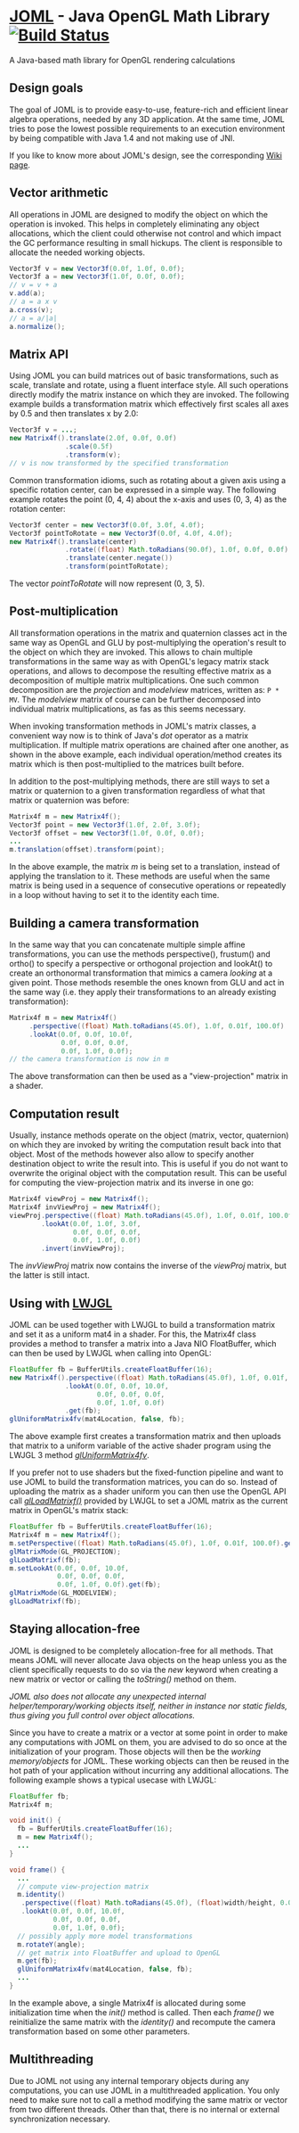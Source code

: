 # [JOML](http://joml-ci.github.io/JOML) - Java OpenGL Math Library [![Build Status](https://travis-ci.org/JOML-CI/JOML.svg?branch=mini)](https://travis-ci.org/JOML-CI/JOML)
A Java-based math library for OpenGL rendering calculations

Design goals
------------

The goal of JOML is to provide easy-to-use, feature-rich and efficient linear algebra operations, needed by any 3D application. At the same time, JOML tries to pose the lowest possible requirements to an execution environment by being compatible with Java 1.4 and not making use of JNI.

If you like to know more about JOML's design, see the corresponding [Wiki page](https://github.com/JOML-CI/JOML/wiki/Design).

Vector arithmetic
-----------------
All operations in JOML are designed to modify the object on which the operation is invoked. This helps in completely eliminating any object allocations, which the client could otherwise not control and which impact the GC performance resulting in small hickups.
The client is responsible to allocate the needed working objects.
```Java
Vector3f v = new Vector3f(0.0f, 1.0f, 0.0f);
Vector3f a = new Vector3f(1.0f, 0.0f, 0.0f);
// v = v + a
v.add(a);
// a = a x v
a.cross(v);
// a = a/|a|
a.normalize();
```

Matrix API
----------
Using JOML you can build matrices out of basic transformations, such as scale, translate and rotate, using a fluent interface style. All such operations directly modify the matrix instance on which they are invoked.
The following example builds a transformation matrix which effectively first scales all axes by 0.5
and then translates x by 2.0:
```Java
Vector3f v = ...;
new Matrix4f().translate(2.0f, 0.0f, 0.0f)
              .scale(0.5f)
              .transform(v);
// v is now transformed by the specified transformation
```

Common transformation idioms, such as rotating about a given axis using a specific rotation center, can be expressed in a simple way. The following example rotates the point (0, 4, 4) about the x-axis and uses (0, 3, 4) as the rotation center:
```Java
Vector3f center = new Vector3f(0.0f, 3.0f, 4.0f);
Vector3f pointToRotate = new Vector3f(0.0f, 4.0f, 4.0f);
new Matrix4f().translate(center)
              .rotate((float) Math.toRadians(90.0f), 1.0f, 0.0f, 0.0f)
              .translate(center.negate())
              .transform(pointToRotate);
```
The vector *pointToRotate* will now represent (0, 3, 5).

Post-multiplication
-------------------
All transformation operations in the matrix and quaternion classes act in the same way as OpenGL and GLU by post-multiplying the operation's result to the object on which they are invoked. This allows to chain multiple transformations in the same way as with OpenGL's legacy matrix stack operations, and allows to decompose the resulting effective matrix as a decomposition of multiple matrix multiplications.
One such common decomposition are the _projection_ and _modelview_ matrices, written as: `P * MV`. The _modelview_ matrix of course can be further decomposed into individual matrix multiplications, as fas as this seems necessary.

When invoking transformation methods in JOML's matrix classes, a convenient way now is to think of Java's _dot_ operator as a matrix multiplication. If multiple matrix operations are chained after one another, as shown in the above example, each individual operation/method creates its matrix which is then post-multiplied to the matrices built before.

In addition to the post-multiplying methods, there are still ways to set a matrix or quaternion to a given transformation regardless of what that matrix or quaternion was before:

```Java
Matrix4f m = new Matrix4f();
Vector3f point = new Vector3f(1.0f, 2.0f, 3.0f);
Vector3f offset = new Vector3f(1.0f, 0.0f, 0.0f);
...
m.translation(offset).transform(point);
```
In the above example, the matrix _m_ is being set to a translation, instead of applying the translation to it.
These methods are useful when the same matrix is being used in a sequence of consecutive operations or repeatedly in a loop without having to set it to the identity each time.

Building a camera transformation
--------------------------------
In the same way that you can concatenate multiple simple affine transformations, you can use the methods perspective(), frustum() and ortho() to specify a perspective or orthogonal projection and lookAt() to create an orthonormal transformation that mimics a camera *looking* at a given point.
Those methods resemble the ones known from GLU and act in the same way (i.e. they apply their transformations to an already existing transformation):
```Java
Matrix4f m = new Matrix4f()
     .perspective((float) Math.toRadians(45.0f), 1.0f, 0.01f, 100.0f)
     .lookAt(0.0f, 0.0f, 10.0f,
             0.0f, 0.0f, 0.0f,
             0.0f, 1.0f, 0.0f);
// the camera transformation is now in m
```
The above transformation can then be used as a "view-projection" matrix in a shader.

Computation result
------------------
Usually, instance methods operate on the object (matrix, vector, quaternion) on which they are invoked by writing the computation result back into that object. Most of the methods however also allow to specify another destination object to write the result into. This is useful if you do not want to overwrite the original object with the computation result.
This can be useful for computing the view-projection matrix and its inverse in one go:
```Java
Matrix4f viewProj = new Matrix4f();
Matrix4f invViewProj = new Matrix4f();
viewProj.perspective((float) Math.toRadians(45.0f), 1.0f, 0.01f, 100.0f)
        .lookAt(0.0f, 1.0f, 3.0f,
                0.0f, 0.0f, 0.0f,
                0.0f, 1.0f, 0.0f)
        .invert(invViewProj);
```
The *invViewProj* matrix now contains the inverse of the *viewProj* matrix, but the latter is still intact.

Using with [LWJGL](https://github.com/LWJGL/lwjgl3)
---------------------------------------------------
JOML can be used together with LWJGL to build a transformation matrix and set it as a uniform mat4 in a shader. For this, the Matrix4f class provides a method to transfer a matrix into a Java NIO FloatBuffer, which can then be used by LWJGL when calling into OpenGL:
```Java
FloatBuffer fb = BufferUtils.createFloatBuffer(16);
new Matrix4f().perspective((float) Math.toRadians(45.0f), 1.0f, 0.01f, 100.0f)
              .lookAt(0.0f, 0.0f, 10.0f,
                      0.0f, 0.0f, 0.0f,
                      0.0f, 1.0f, 0.0f)
              .get(fb);
glUniformMatrix4fv(mat4Location, false, fb);
```
The above example first creates a transformation matrix and then uploads that matrix to a uniform variable of the active shader program using the LWJGL 3 method [*glUniformMatrix4fv*](http://javadoc.lwjgl.org/org/lwjgl/opengl/GL20.html#glUniformMatrix4fv%28int,%20boolean,%20java.nio.FloatBuffer%29).

If you prefer not to use shaders but the fixed-function pipeline and want to use JOML to build the transformation matrices, you can do so. Instead of uploading the matrix as a shader uniform you can then use the OpenGL API call [*glLoadMatrixf()*](http://javadoc.lwjgl.org/org/lwjgl/opengl/GL11.html#glLoadMatrixf%28java.nio.FloatBuffer%29) provided by LWJGL to set a JOML matrix as the current matrix in OpenGL's matrix stack:
```Java
FloatBuffer fb = BufferUtils.createFloatBuffer(16);
Matrix4f m = new Matrix4f();
m.setPerspective((float) Math.toRadians(45.0f), 1.0f, 0.01f, 100.0f).get(fb);
glMatrixMode(GL_PROJECTION);
glLoadMatrixf(fb);
m.setLookAt(0.0f, 0.0f, 10.0f,
            0.0f, 0.0f, 0.0f,
            0.0f, 1.0f, 0.0f).get(fb);
glMatrixMode(GL_MODELVIEW);
glLoadMatrixf(fb);
```

Staying allocation-free
-----------------------
JOML is designed to be completely allocation-free for all methods. That means JOML will never allocate Java objects on the heap unless you as the client specifically requests to do so via the *new* keyword when creating a new matrix or vector or calling the *toString()* method on them.

*JOML also does not allocate any unexpected internal helper/temporary/working objects itself, neither in instance nor static fields, thus giving you full control over object allocations.*

Since you have to create a matrix or a vector at some point in order to make any computations with JOML on them, you are advised to do so once at the initialization of your program. Those objects will then be the *working memory/objects* for JOML. These working objects can then be reused in the hot path of your application without incurring any additional allocations. The following example shows a typical usecase with LWJGL:

```Java
FloatBuffer fb;
Matrix4f m;

void init() {
  fb = BufferUtils.createFloatBuffer(16);
  m = new Matrix4f();
  ...
}

void frame() {
  ...
  // compute view-projection matrix
  m.identity()
   .perspective((float) Math.toRadians(45.0f), (float)width/height, 0.01f, 100.0f)
   .lookAt(0.0f, 0.0f, 10.0f,
           0.0f, 0.0f, 0.0f,
           0.0f, 1.0f, 0.0f);
  // possibly apply more model transformations
  m.rotateY(angle);
  // get matrix into FloatBuffer and upload to OpenGL
  m.get(fb);
  glUniformMatrix4fv(mat4Location, false, fb);
  ...
}
```
In the example above, a single Matrix4f is allocated during some initialization time when the *init()* method is called. Then each *frame()* we reinitialize the same matrix with the *identity()* and recompute the camera transformation based on some other parameters.

Multithreading
--------------
Due to JOML not using any internal temporary objects during any computations, you can use JOML in a multithreaded application. You only need to make sure not to call a method modifying the same matrix or vector from two different threads. Other than that, there is no internal or external synchronization necessary.
